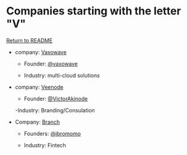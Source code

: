 # Companies starting with the letter "V"

[Return to README](../README.md)

- company: [Vaxowave](https://vaxowave.com/)

  - Founder: [@vaxowave](https://www.twitter.com/vaxowave)
  
  - Industry:  multi-cloud solutions

- company: [Veenode](https://veenodetech.com/)

  - Founder: [@VictorAkinode](https://www.twitter.com/VictorAkinode)

  -Industry: Branding/Consulation

- Company: [Branch](https://voguepay.com/) 
  
   - Founders: [@ibromomo](https://twitter.com/ibromomo)
    
   - Industry: Fintech
